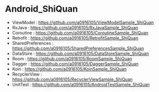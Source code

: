 # Android_ShiQuan

- ViewModel : https://github.com/a0916105/ViewModelSample_ShiQuan
- RxJava : https://github.com/a0916105/RxJavaSample_ShiQuan
- Coroutine : https://github.com/a0916105/CoroutineSample_ShiQuan
- Retrofit : https://github.com/a0916105/RetrofitSample_ShiQuan
- SharedPreferences : https://github.com/a0916105/SharedPreferencesSample_ShiQuan
- DataStore : https://github.com/a0916105/DataStoreSample_ShiQuan
- Room : https://github.com/a0916105/RoomSample_ShiQuan
- Dagger : https://github.com/a0916105/DaggerSample_ShiQuan
- Koin : https://github.com/a0916105/KoinSample_ShiQuan
- RecyclerView : https://github.com/a0916105/RecyclerViewSample_ShiQuan
- UnitTest : https://github.com/a0916105/AndroidTestSample_ShiQuan
